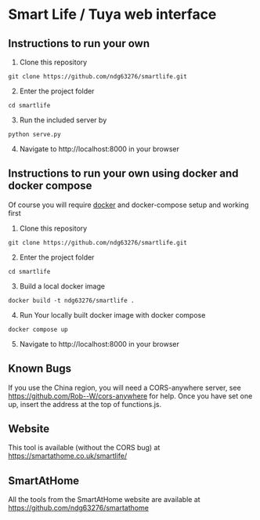 # Smart Life / Tuya web interface

## Instructions to run your own
1. Clone this repository
```shell
git clone https://github.com/ndg63276/smartlife.git
```
2. Enter the project folder
```shell
cd smartlife
```
3. Run the included server by
```shell
python serve.py
```
4. Navigate to http://localhost:8000 in your browser

## Instructions to run your own using docker and docker compose
Of course you will require [docker](https://docs.docker.com/get-docker/ "docker") and docker-compose setup and working first

1. Clone this repository
```shell
git clone https://github.com/ndg63276/smartlife.git
```
2. Enter the project folder
```shell
cd smartlife
```
3. Build a local docker image
```shell
docker build -t ndg63276/smartlife .
```
4. Run Your locally built docker image with docker compose
```shell
docker compose up
```
5. Navigate to http://localhost:8000 in your browser

## Known Bugs
If you use the China region, you will need a CORS-anywhere server, see https://github.com/Rob--W/cors-anywhere for help. Once you have set one up, insert the address at the top of functions.js.

## Website
This tool is available (without the CORS bug) at https://smartathome.co.uk/smartlife/

## SmartAtHome
All the tools from the SmartAtHome website are available at https://github.com/ndg63276/smartathome
